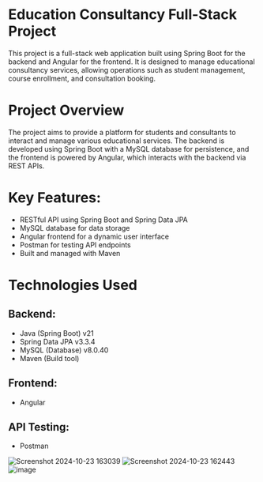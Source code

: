 # Education Consultancy Full-Stack Project
This project is a full-stack web application built using Spring Boot for the backend and Angular for the frontend. It is designed to manage educational consultancy services, allowing operations such as student management, course enrollment, and consultation booking.

# Project Overview
The project aims to provide a platform for students and consultants to interact and manage various educational services. The backend is developed using Spring Boot with a MySQL database for persistence, and the frontend is powered by Angular, which interacts with the backend via REST APIs.

# Key Features:
- RESTful API using Spring Boot and Spring Data JPA
- MySQL database for data storage
- Angular frontend for a dynamic user interface
- Postman for testing API endpoints
- Built and managed with Maven
# Technologies Used
## Backend:
- Java (Spring Boot) v21
- Spring Data JPA v3.3.4
- MySQL (Database) v8.0.40
- Maven (Build tool)
## Frontend:
- Angular
## API Testing:
- Postman
  
![Screenshot 2024-10-23 163039](https://github.com/user-attachments/assets/7f4b803a-74dc-4442-90ff-9ba499095312)
![Screenshot 2024-10-23 162443](https://github.com/user-attachments/assets/86c13e01-c05a-4b81-ac6e-31316e8c80bb)
![image](https://github.com/user-attachments/assets/666f4696-a4f2-484a-9c84-1fab0982bbf2)

